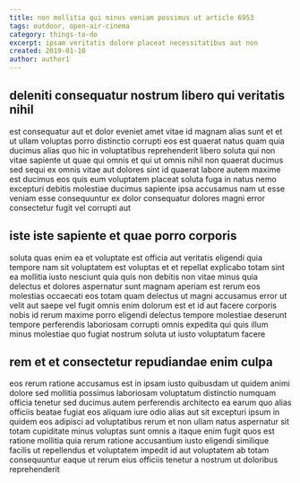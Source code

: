 ```yaml
---
title: non mollitia qui minus veniam possimus ut article 6953
tags: outdoor, open-air-cinema
category: things-to-do
excerpt: ipsam veritatis dolore placeat necessitatibus aut non
created: 2019-01-10
author: author1
---
```


## deleniti consequatur nostrum libero qui veritatis nihil

est consequatur aut et dolor eveniet amet vitae id magnam alias sunt et et ut ullam voluptas porro distinctio corrupti eos est quaerat natus quam quia ducimus alias quo hic in voluptatibus reprehenderit libero soluta qui non vitae sapiente ut quae qui omnis et qui ut omnis nihil non quaerat ducimus sed sequi ex omnis vitae aut dolores sint id quaerat labore autem maxime est ducimus eos quis eum voluptatem placeat soluta fuga in natus nemo excepturi debitis molestiae ducimus sapiente ipsa accusamus nam ut esse veniam esse consequuntur ex dolor consequatur dolores magni error consectetur fugit vel corrupti aut

## iste iste sapiente et quae porro corporis

soluta quas enim ea et voluptate est officia aut veritatis eligendi quia tempore nam sit voluptatem est voluptas et et repellat explicabo totam sint ea mollitia iusto nesciunt quia quis non debitis non vitae minus quia delectus et dolores aspernatur sunt magnam aperiam est rerum eos molestias occaecati eos totam quam delectus ut magni accusamus error ut velit aut saepe vel fugit omnis enim dolorum est et id aut facere corporis nobis id rerum maxime porro eligendi delectus tempore molestiae deserunt tempore perferendis laboriosam corrupti omnis expedita qui quis illum minus molestiae quo fugiat nostrum soluta ut iusto voluptatum facere

## rem et et consectetur repudiandae enim culpa

eos rerum ratione accusamus est in ipsam iusto quibusdam ut quidem animi dolore sed mollitia possimus laboriosam voluptatum distinctio numquam officia tenetur sed ducimus autem perferendis architecto ea earum quo alias officiis beatae fugiat eos aliquam iure odio alias aut sit excepturi ipsum in quidem eos adipisci ad voluptatibus rerum et non ullam natus aspernatur sit totam cupiditate minus voluptas sunt omnis a itaque enim fugit quos est ratione mollitia quia rerum ratione accusantium iusto eligendi similique facilis ut repellendus et voluptatem impedit id aut voluptatem ab totam consequuntur eaque ut rerum eius officiis tenetur a nostrum ut doloribus reprehenderit
